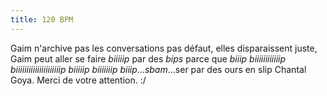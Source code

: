 ```yaml
---
title: 120 BPM
---
```


Gaim n'archive pas les conversations pas défaut, elles disparaissent juste,
Gaim peut aller se faire *biiiiip* par des *bips* parce que *biiip*
*biiiiiiiiiiiip* *biiiiiiiiiiiiiiiiiiiiip* *biiiiip* *biiiiiiip*
*biiip*...*sbam*...ser par des ours en slip Chantal Goya. Merci de votre
attention. :/

